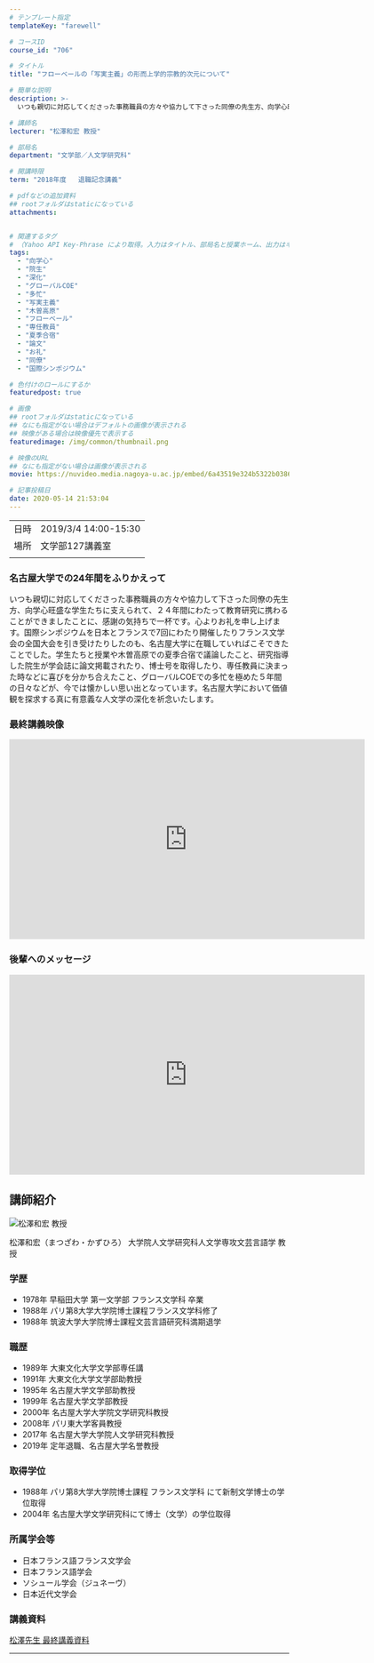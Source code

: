 ```yaml
---
# テンプレート指定
templateKey: "farewell"

# コースID
course_id: "706"

# タイトル
title: "フローベールの「写実主義」の形而上学的宗教的次元について"

# 簡単な説明
description: >-
  いつも親切に対応してくださった事務職員の方々や協力して下さった同僚の先生方、向学心旺盛な学生たちに支えられて、２４年間にわたって教育研究に携わることができましたことに、感謝の気持ちで一杯です。心よりお礼を申し上げます。国際シンポジウムを日本とフランスで7回にわたり開催したりフランス文学会の全国大会を引き受けたりしたのも、名古屋大学に在職していればこそできたことでした。学生たちと授業や木曽高原 ....

# 講師名
lecturer: "松澤和宏 教授"

# 部局名
department: "文学部／人文学研究科"

# 開講時限
term: "2018年度	退職記念講義"

# pdfなどの追加資料
## rootフォルダはstaticになっている
attachments:


# 関連するタグ
# （Yahoo API Key-Phrase により取得。入力はタイトル、部局名と授業ホーム、出力はキーフレーズ（tags））
tags:
  - "向学心"
  - "院生"
  - "深化"
  - "グローバルCOE"
  - "多忙"
  - "写実主義"
  - "木曽高原"
  - "フローベール"
  - "専任教員"
  - "夏季合宿"
  - "論文"
  - "お礼"
  - "同僚"
  - "国際シンポジウム"

# 色付けのロールにするか
featuredpost: true

# 画像
## rootフォルダはstaticになっている
## なにも指定がない場合はデフォルトの画像が表示される
## 映像がある場合は映像優先で表示する
featuredimage: /img/common/thumbnail.png

# 映像のURL
## なにも指定がない場合は画像が表示される
movie: https://nuvideo.media.nagoya-u.ac.jp/embed/6a43519e324b5322b03866bc2d5e3577584c8940

# 記事投稿日
date: 2020-05-14 21:53:04
---
```


|   |   |
|---|---|
| 日時 | 2019/3/4  14:00-15:30 |
| 場所 | 文学部127講義室 |
|   |   |


### 名古屋大学での24年間をふりかえって


いつも親切に対応してくださった事務職員の方々や協力して下さった同僚の先生方、向学心旺盛な学生たちに支えられて、２４年間にわたって教育研究に携わることができましたことに、感謝の気持ちで一杯です。心よりお礼を申し上げます。国際シンポジウムを日本とフランスで7回にわたり開催したりフランス文学会の全国大会を引き受けたりしたのも、名古屋大学に在職していればこそできたことでした。学生たちと授業や木曽高原での夏季合宿で議論したこと、研究指導した院生が学会誌に論文掲載されたり、博士号を取得したり、専任教員に決まった時などに喜びを分かち合えたこと、グローバルCOEでの多忙を極めた５年間の日々などが、今では懐かしい思い出となっています。名古屋大学において価値観を探求する真に有意義な人文学の深化を祈念いたします。

### 最終講義映像

<iframe src="https://nuvideo.media.nagoya-u.ac.jp/embed/6a43519e324b5322b03866bc2d5e3577584c8940" width="640" height="360" frameborder="0" allowfullscreen></iframe>


### 後輩へのメッセージ

<iframe src="https://nuvideo.media.nagoya-u.ac.jp/embed/60fc66f479db6574bdc528c7fa4d0f0d407d0fba" width="640" height="360" frameborder="0" allowfullscreen></iframe>



## 講師紹介

![松澤和宏 教授](https://ocw.nagoya-u.jp/files/706/matsuzawasan.jpg) 

松澤和宏（まつざわ・かずひろ） 大学院人文学研究科人文学専攻文芸言語学 教授

### 学歴

* 1978年 早稲田大学 第一文学部 フランス文学科  卒業
* 1988年 パリ第8大学大学院博士課程フランス文学科修了
* 1988年 筑波大学大学院博士課程文芸言語研究科満期退学

### 職歴

* 1989年 大東文化大学文学部専任講
* 1991年 大東文化大学文学部助教授
* 1995年 名古屋大学文学部助教授
* 1999年 名古屋大学文学部教授
* 2000年 名古屋大学大学院文学研究科教授
* 2008年 パリ東大学客員教授
* 2017年 名古屋大学大学院人文学研究科教授
* 2019年 定年退職、名古屋大学名誉教授


### 取得学位

* 1988年 パリ第8大学大学院博士課程 フランス文学科 にて新制文学博士の学位取得
* 2004年 名古屋大学文学研究科にて博士（文学）の学位取得


### 所属学会等

* 日本フランス語フランス文学会
* 日本フランス語学会
* ソシュール学会（ジュネーヴ）
* 日本近代文学会








### 講義資料

[松澤先生 最終講義資料](https://ocw.nagoya-u.jp/files/706/last_lecture_new.pdf) 




-----